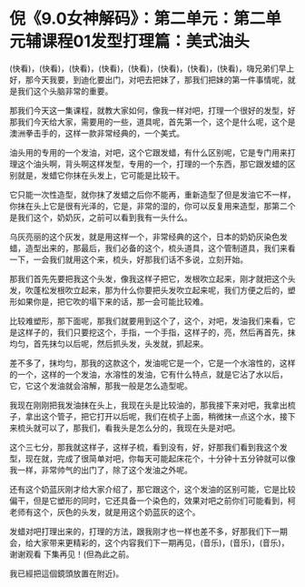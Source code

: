 # 倪《9.0女神解码》：第二单元：第二单元辅课程01发型打理篇：美式油头

(快看)，(快看)，(快看)，(快看)，(快看)，(快看)，(快看)，(快看)，嗨兄弟们早上好，那今天我要，到迪化要出门，对吧去把妹了，那我们把妹的第一件事情呢，就是我们这个头脑非常的重要。

那我们今天这一集课程，就教大家如何，像我一样对吧，打理一个很好的发型，好那我们今天给大家，需要用的一些，道具呢，首先第一个，这个是什么呢，这个是澳洲拳击手的，这样一款非常经典的，一个美式。

油头用的专用的一个发油，对吧，这个它跟发蜡，有什么区别呢，它是专门用来打理这个油头啊，背头啊这样发型，专用的一个，打理的一个东西，那它跟发蜡的区别就是，发蜡它你抹在头发上，它可能是比较干。

它只能一次性造型，就你抹了发蜡之后你不能再，重新造型了但是发油它不一样，你抹在头上它是很有光泽的，它是，非常的湿的，你可以反复用来造型，那第二个是我们这个，奶奶灰，之前可以看到我有一头什么。

乌灰亮丽的这个灰发，就是用这样一个，非常经典的这个，日本的奶奶灰染色发蜡，造型出来的，那最后，我们必备的这个，梳头道具，这个管制道具，我们来看一下，一会我们就用这个来，梳头，好那我们话不多说，立刻开始。

那我们首先先要把我这个头发，像我这样子把它，发根吹立起来，刚才就把这个头发，吹蓬松发根吹立起来，那为什么你要把头发吹立起来呢，我们方便之后的，塑形如果你是，把它吹的塌下来的话，那一会可能比较难。

比较难塑形，那下面呢，那我们就要用到这个了，这个，对吧，发油我们来看，它是这样子的，我们只要挖这个，手指，一个手指，这样子的，亮，然后再首先，抹均匀，首先抹匀以后呢，然后抓头发，头发就，抓起来。

差不多了，抹均匀，那我的这款这个，发油呢它是一个，它是一个水溶性的，这样的一个，这样的一个发油，水溶性的发油，它有什么特点，就是它沾了水以后，它，它这个发油就会溶解，那我一般是怎么造型呢。

我现在刚刚把我发油抹在头上，我现在头是比较油的，那我接下来对吧，我拿出梳子，拿出这个管子，把它打开以后呢，我们在梳子上面，稍微抹一点这个水，接下来梳头就可以了，那我们，看我头是怎么分的，我现在头是对吧。

这个三七分，那我就这样子，这样子梳，看到没有，好，好那我们看到我这个发型，现在就，完成了很简单对吧，你每天可能起床花个，十分钟十五分钟就可以像我一样，非常帅气的出门了，除了这个发油之外呢。

还有这个奶蓝灰刚才给大家介绍了，那它跟这个，这个发油的区别可能，它是比较偏干，但是它塑形的同时，它还具备一个染色的，效果对吧之前你们可能看到，柯老师有这个，灰色的头发，就是用这个奶蓝灰的这个。

发蜡对吧打理出来的，打理的方法，跟我刚才也一样也差不多，好那我们下一期会，给大家带来更精彩的，这个内容我们下一期再见，(音乐)，(音乐)，(音乐)，谢谢观看 下集再见！(但為此之前。

我已經把這個鏡頭放置在附近)。